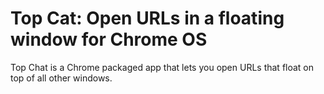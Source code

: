 # Top Cat: Open URLs in a floating window for Chrome OS

Top Chat is a Chrome packaged app that lets you open URLs that float on top of all other windows.
